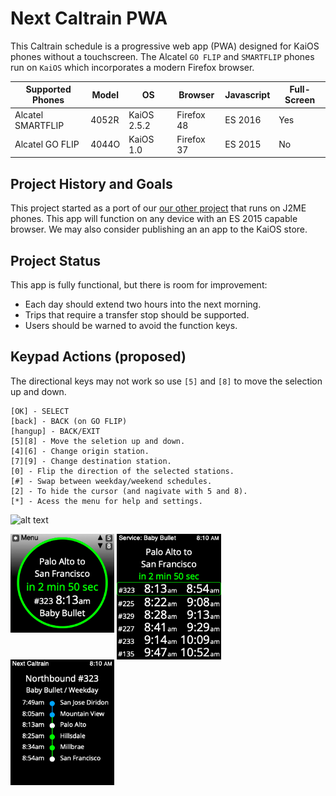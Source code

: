 # Next Caltrain PWA

This Caltrain schedule is a progressive web app (PWA) designed for KaiOS phones without a touchscreen.
The Alcatel `GO FLIP` and `SMARTFLIP` phones run on `KaiOS` which incorporates a modern Firefox browser.

| Supported Phones  | Model | OS          | Browser    | Javascript | Full-Screen |
| ----------------- | ------|------------ | ---------- | ---------- | ----------- |
| Alcatel SMARTFLIP | 4052R | KaiOS 2.5.2 | Firefox 48 | ES 2016    | Yes         |
| Alcatel GO FLIP   | 4044O | KaiOS 1.0   | Firefox 37 | ES 2015    | No          |

## Project History and Goals

This project started as a port of our [our other project](https://github.com/woodie/next-caltrain-pwa)
that runs on J2ME phones. This app will function on any device with an ES 2015 capable browser.
We may also consider publishing an an app to the KaiOS store.

## Project Status

This app is fully functional, but there is room for improvement:
- Each day should extend two hours into the next morning.
- Trips that require a transfer stop should be supported. 
- Users should be warned to avoid the function keys.

## Keypad Actions (proposed)

The directional keys may not work so use `[5]` and `[8]` to move the selection up and down.

    [OK] - SELECT
    [back] - BACK (on GO FLIP)
    [hangup] - BACK/EXIT
    [5][8] - Move the seletion up and down.
    [4][6] - Change origin station.
    [7][9] - Change destination station.
    [0] - Flip the direction of the selected stations.
    [#] - Swap between weekday/weekend schedules.
    [2] - To hide the cursor (and nagivate with 5 and 8).
    [*] - Acess the menu for help and settings.

![alt text](https://raw.githubusercontent.com/woodie/next-caltrain-pwa/master/docs/phones.png)

<img width="33%" src="https://raw.githubusercontent.com/woodie/next-caltrain-pwa/master/docs/hero.png" valign="top">
<img width="33%" src="https://raw.githubusercontent.com/woodie/next-caltrain-pwa/master/docs/grid.png" valign="top">
<img width="33%" src="https://raw.githubusercontent.com/woodie/next-caltrain-pwa/master/docs/trip.png" valign="top">
